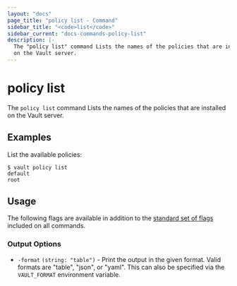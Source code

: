 ```yaml
---
layout: "docs"
page_title: "policy list - Command"
sidebar_title: "<code>list</code>"
sidebar_current: "docs-commands-policy-list"
description: |-
  The "policy list" command Lists the names of the policies that are installed
  on the Vault server.
---
```


# policy list

The `policy list` command Lists the names of the policies that are installed on
the Vault server.

## Examples

List the available policies:

```text
$ vault policy list
default
root
```

## Usage

The following flags are available in addition to the [standard set of
flags](/docs/commands/index.html) included on all commands.

### Output Options

- `-format` `(string: "table")` - Print the output in the given format. Valid
  formats are "table", "json", or "yaml". This can also be specified via the
  `VAULT_FORMAT` environment variable.

